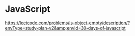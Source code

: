 # JavaScript
https://leetcode.com/problems/is-object-empty/description/?envType=study-plan-v2&amp;envId=30-days-of-javascript
